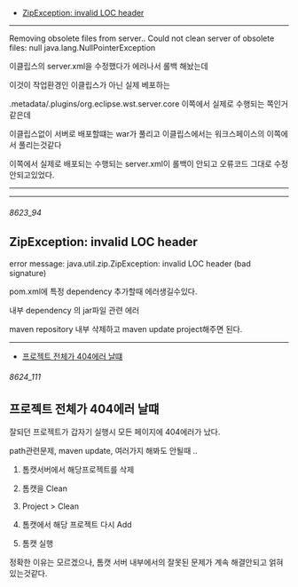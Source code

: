 - [ZipException: invalid LOC header](#8623_94)


---

Removing obsolete files from server..
Could not clean server of obsolete files: null
java.lang.NullPointerException

이클립스의 server.xml을 수정했다가 에러나서 롤백 해놨는데

이것이 작업환경인 이클립스가 아닌 실제 베포하는

.metadata/.plugins/org.eclipse.wst.server.core 이쪽에서 실제로 수행되는 쪽인거같은데

이클립스없이 서버로 배포할떄는 war가 풀리고 이클립스에서는 워크스페이스의 이쪽에서 풀리는것같다

이쪽에서 실제로 배포되는 수행되는 server.xml이  롤백이 안되고 오류코드 그대로 수정안되고있었다.

---

---


###### 8623_94

ZipException: invalid LOC header
-

error message:
java.util.zip.ZipException: invalid LOC header (bad signature)

pom.xml에 특정 dependency 추가할때 에러생길수있다.

내부 dependency 의 jar파일 관련 에러

maven repository 내부 삭제하고 maven update project해주면 된다.


---
- [프로젝트 전체가 404에러 날떄](#8624_111)

###### 8624_111

프로젝트 전체가 404에러 날떄
-

잘되던 프로젝트가 갑자기 실행시 모든 페이지에 404에러가 났다.

path관련문제, maven update, 여러가지 해봐도 안될때 ..

1. 톰캣서버에서 해당프로젝트를 삭제

2. 톰캣을 Clean

3. Project > Clean

4. 톰캣에서 해당 프로젝트 다시 Add

5. 톰캣 실행


정확한 이유는 모르겠으나, 톰캣 서버 내부에서의 잘못된 문제가 계속 해결안되고 얽혀있는것같다.
